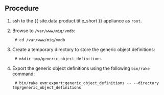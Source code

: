 ## Procedure

1. ssh to the {{ site.data.product.title_short }} appliance as `root`.

2. Browse to `/var/www/miq/vmdb`:

        # cd /var/www/miq/vmdb

3. Create a temporary directory to store the generic object definitions:

        # mkdir tmp/generic_object_definitions

4. Export the generic object definitions using the following `bin/rake` command:

        # bin/rake evm:export:generic_object_definitions -- --directory tmp/generic_object_definitions
